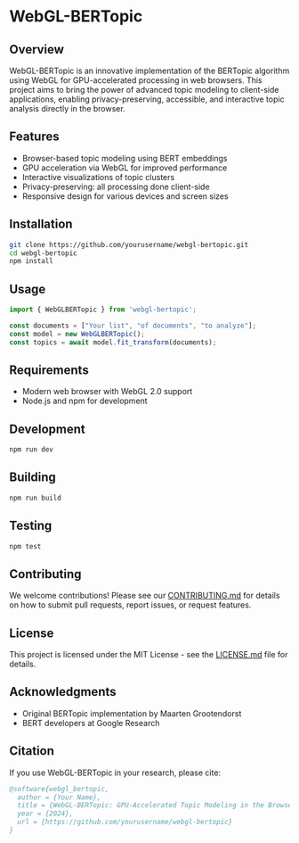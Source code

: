 # WebGL-BERTopic

## Overview
WebGL-BERTopic is an innovative implementation of the BERTopic algorithm using WebGL for GPU-accelerated processing in web browsers. This project aims to bring the power of advanced topic modeling to client-side applications, enabling privacy-preserving, accessible, and interactive topic analysis directly in the browser.

## Features
- Browser-based topic modeling using BERT embeddings
- GPU acceleration via WebGL for improved performance
- Interactive visualizations of topic clusters
- Privacy-preserving: all processing done client-side
- Responsive design for various devices and screen sizes

## Installation
```bash
git clone https://github.com/yourusername/webgl-bertopic.git
cd webgl-bertopic
npm install
```

## Usage
```javascript
import { WebGLBERTopic } from 'webgl-bertopic';

const documents = ["Your list", "of documents", "to analyze"];
const model = new WebGLBERTopic();
const topics = await model.fit_transform(documents);
```

## Requirements
- Modern web browser with WebGL 2.0 support
- Node.js and npm for development

## Development
```bash
npm run dev
```

## Building
```bash
npm run build
```

## Testing
```bash
npm test
```

## Contributing
We welcome contributions! Please see our [CONTRIBUTING.md](CONTRIBUTING.md) for details on how to submit pull requests, report issues, or request features.

## License
This project is licensed under the MIT License - see the [LICENSE.md](LICENSE.md) file for details.

## Acknowledgments
- Original BERTopic implementation by Maarten Grootendorst
- BERT developers at Google Research

## Citation
If you use WebGL-BERTopic in your research, please cite:

```bibtex
@software{webgl_bertopic,
  author = {Your Name},
  title = {WebGL-BERTopic: GPU-Accelerated Topic Modeling in the Browser},
  year = {2024},
  url = {https://github.com/yourusername/webgl-bertopic}
}
```
